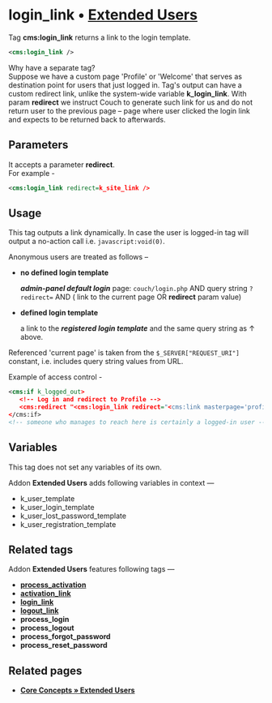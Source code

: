 # login_link • [**Extended Users**](#related-pages)

Tag **cms:login_link** returns a link to the login template.

```xml
<cms:login_link />
```

Why have a separate tag?\
Suppose we have a custom page 'Profile' or 'Welcome' that serves as destination point for users that just logged in. Tag's output can have a custom redirect link, unlike the system-wide variable **k_login_link**. With param **redirect** we instruct Couch to generate such link for us and do not return user to the previous page – page where user clicked the login link and expects to be returned back to afterwards.

## Parameters

It accepts a parameter **redirect**.\
For example -

```xml
<cms:login_link redirect=k_site_link />
```

## Usage

This tag outputs a link dynamically. In case the user is logged-in tag will output a no-action call i.e. `javascript:void(0)`.

Anonymous users are treated as follows –

* **no defined login template**

   ***admin-panel default login*** page: `couch/login.php` AND query string `?redirect=` AND ( link to the current page OR **redirect** param value)

* **defined login template**

   a link to the ***registered login template*** and the same query string as ↑ above.

Referenced 'current page' is taken from the `$_SERVER["REQUEST_URI"]` constant, i.e. includes query string values from URL.

Example of access control -

```xml
<cms:if k_logged_out>
   <!-- Log in and redirect to Profile -->
   <cms:redirect "<cms:login_link redirect="<cms:link masterpage='profile.php' />" />" />
</cms:if>
<!-- someone who manages to reach here is certainly a logged-in user -->
```

## Variables

This tag does not set any variables of its own.

Addon **Extended Users** adds following variables in context —

* k_user_template
* k_user_login_template
* k_user_lost_password_template
* k_user_registration_template

## Related tags

Addon **Extended Users** features following tags —

* [**process_activation**](https://github.com/trendoman/Midware/tree/main/tags-reference/Extended-Users/process_activation.md)
* [**activation_link**](https://github.com/trendoman/Midware/tree/main/tags-reference/Extended-Users/activation_link.md)
* [**login_link**](https://github.com/trendoman/Midware/tree/main/tags-reference/Extended-Users/login_link.md)
* [**logout_link**](https://github.com/trendoman/Midware/tree/main/tags-reference/Extended-Users/logout_link.md)
* **process_login**
* **process_logout**
* **process_forgot_password**
* **process_reset_password**

## Related pages

* [**Core Concepts &raquo; Extended Users**](https://github.com/trendoman/Midware/tree/main/concepts/Extended-Users)
